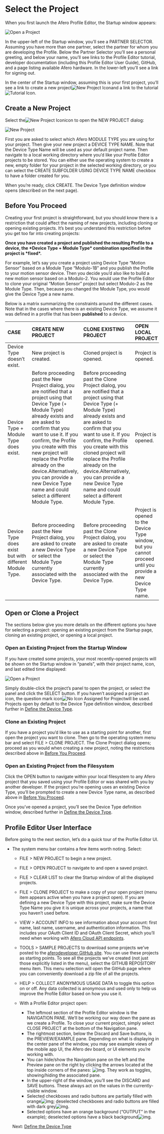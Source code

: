 # Select the Project

When you first launch the Afero Profile Editor, the Startup window appears:

![Open a Project](img/APE-StartScreen-Empty.png)

In the upper-left of the Startup window, you’ll see a PARTNER SELECTOR. Assuming you have more than one partner, select the partner for whom you are developing the Profile. Below the Partner Selector you’ll see a personal greeting, and below your name, you’ll see links to the Profile Editor tutorial, developer documentation (including this Profile Editor User Guide), GitHub, and a page listing available Afero hardware. In the lower-left you’ll see a link for signing out.

In the center of the Startup window, assuming this is your first project, you’ll see a link to create a new project![New Project Icon](img/NewIconLarge.png)and a link to the tutorial![Tutorial Icon](img/APE-TutorialIcon.png).

## Create a New Project

Select the![New Project Icon](img/NewIconLarge.png)icon to open the NEW PROJECT dialog:

![New Project](img/APE-NewDeviceProfile.png)

First you are asked to select which Afero MODULE TYPE you are using for your project. Then give your new project a DEVICE TYPE NAME. Note that the Device Type Name will be used as your default project name. Then navigate to a local working directory where you’d like your Profile Editor projects to be stored. You can either use the operating system to create a new, empty folder for your project in the selected working directory, or you can select the CREATE SUBFOLDER USING DEVICE TYPE NAME checkbox to have a folder created for you.

When you’re ready, click CREATE. The Device Type definition window opens (described on the next page).

## Before You Proceed

Creating your first project is straightforward, but you should know there is a restriction that could affect the naming of new projects, including cloning or opening existing projects. It’s best you understand this restriction before you get too far into creating projects:

**Once you have created a project and published the resulting Profile to a device, the \*Device Type + Module Type\* combination specified in the project is \*fixed\*.**

For example, let’s say you create a project using Device Type “Motion Sensor” based on a Module Type “Modulo-1B” and you publish the Profile to your motion sensor device. Then you decide you’d also like to build a new motion sensor based on a Modulo-2. You would use the Profile Editor to clone your original “Motion Sensor” project but select Modulo-2 as the Module Type. Then, because you changed the Module Type, you would give the Device Type a new name.

Below is a matrix summarizing the constraints around the different cases. Note that in the cases where there is an existing Device Type, we assume it was defined in a profile that has been **published** to a device.

| CASE                                                   | CREATE NEW PROJECT                                           | CLONE EXISTING PROJECT                                       | OPEN LOCAL PROJECT                                           |
| :----------------------------------------------------- | :----------------------------------------------------------- | :----------------------------------------------------------- | :----------------------------------------------------------- |
| Device Type doesn’t exist.                             | New project is created.                                      | Cloned project is opened.                                    | Project is opened.                                           |
| Device Type + Module Type does exist.                  | Before proceeding past the New Project dialog, you are notified that a project using that Device Type (+ Module Type) already exists and are asked to confirm that you want to use it. If you confirm, the Profile you create with this new project will replace the Profile already on the device.Alternatively, you can provide a new Device Type name and could select a different Module Type. | Before proceeding past the Clone Project dialog, you are notified that a project using that Device Type (+ Module Type) already exists and are asked to confirm that you want to use it. If you confirm, the Profile you create with this cloned project will replace the Profile already on the device.Alternatively, you can provide a new Device Type name and could select a different Module Type. | Project is opened.                                           |
| Device Type does exist but with different Module Type. | Before proceeding past the New Project dialog, you are asked to create a new Device Type or select the Module Type currently associated with the Device Type. | Before proceeding past the Clone Project dialog, you are asked to create a new Device Type or select the Module Type currently associated with the Device Type. | Project is opened to the Device Type window, but you cannot proceed until you provide a new Device Type name. |

## Open or Clone a Project

The sections below give you more details on the different options you have for selecting a project: opening an existing project from the Startup page, cloning an existing project, or opening a local project.

### Open an Existing Project from the Startup Window

If you have created some projects, your most recently-opened projects will be shown on the Startup window in “panels”, with their project name, icon, and last edited time displayed:

![Open a Project](img/APE-StartScreen.png)

Simply double-click the project’s panel to open the project, or select the panel and click the SELECT button. If you haven’t assigned a project an icon, the question mark icon![No Icon Assigned for Project](img/grey-question-mark.png)will be used. Projects open by default to the Device Type definition window, described further in [Define the Device Type](/DeviceType).

### Clone an Existing Project

If you have a project you’d like to use as a starting point for another, first open the project you want to clone. Then go to the operating system menu bar and select FILE > CLONE PROJECT. The Clone Project dialog opens; proceed as you would when creating a new project, noting the restrictions described above in [Before You Proceed](/SelectProject#DOC-158).

### Open an Existing Project from the Filesystem

Click the OPEN button to navigate within your local filesystem to any Afero project that you saved using your Profile Editor or was shared with you by another developer. If the project you’re opening uses an existing Device Type, you’ll be prompted to create a new Device Type name, as described above in [Before You Proceed](/SelectProject#DOC-158).

Once you’ve opened a project, you’ll see the Device Type definition window, described further in [Define the Device Type](/DeviceType).

## Profile Editor User Interface

Before going to the next section, let’s do a quick tour of the Profile Editor UI.

- The system menu bar contains a few items worth noting. Select:

  - FILE > NEW PROJECT to begin a new project.

  - FILE > OPEN PROJECT to navigate to and open a saved project.

  - FILE > CLEAR LIST to clear the Startup window of all the displayed projects.

  - FILE > CLONE PROJECT to make a copy of your open project (menu item appears active when you have a project open). If you are defining a new Device Type with this project, make sure the Device Type Name you give it is unique across your projects, a name that you haven’t used before.

  - VIEW > ACCOUNT INFO to see information about your account: first name, last name, username, and authentication information. This includes your OAuth Client ID and OAuth Client Secret, which you’ll need when working with [Afero Cloud API endpoints](/CloudAPIs).

  - TOOLS > SAMPLE PROJECTS to download some projects we’ve posted to the [aferodeveloper GitHub site](http://github.com/aferodeveloper/APE-Project-Profiles). You can use these projects as starting points. To see all the projects we’ve created (not just those explicitly listed in the menu), select the GITHUB REPOSITORY menu item. This menu selection will open the GitHub page where you can conveniently download a zip file of all the projects.

  - HELP > COLLECT ANONYMOUS USAGE DATA to toggle this option on or off. Any data collected is anonymous and used only to help us improve the Profile Editor based on how you use it.

  - With a Profile Editor project open:

    

    - The leftmost section of the Profile Editor window is the NAVIGATION PANE. We’ll be working our way down the pane as we create a Profile. To close your current project, simply select CLOSE PROJECT at the bottom of the Navigation pane.
    - The rightmost section, below the Discard and Save buttons, is the PREVIEW/EXAMPLE pane. Depending on what is displaying in the center pane of the window, you may see example views of the mobile app UI, the Afero dev board, or UI elements you’re working with.
    - You can hide/show the Navigation pane on the left and the Preview pane on the right by clicking the arrows located at the top inside corners of the panes: ![img](img/APE-Hide-Show-Arrows.png). They work as toggles, showing/hiding the associated pane.
    - In the upper-right of the window, you’ll see the DISCARD and SAVE buttons. These always act on the values in the currently-visible window.
    - Selected checkboxes and radio buttons are partially filled with orange![img](img/APE-CheckboxSel.png); deselected checkboxes and radio buttons are filled with dark grey![img](img/APE-CheckboxDesel.png).
    - Selected options have an orange background (“OUTPUT” in the example); deselected options have a black background![img](img/APE-Selection.png).

   Next: [Define the Device Type](/DeviceType)